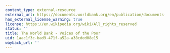 ```yaml
---
content_type: external-resource
external_url: https://documents.worldbank.org/en/publication/documents-reports/documentdetail/131441468779067441/voices-of-the-poor-can-anyone-hear-us
has_external_license_warning: true
license: https://en.wikipedia.org/wiki/All_rights_reserved
status: ''
title: The World Bank - Voices of the Poor
uid: 1aac1f3c-bad9-471f-a52a-a38cded08e15
wayback_url: ''
---
```

